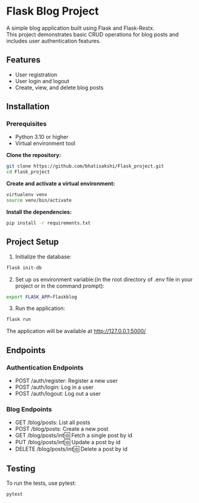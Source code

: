 # Flask Blog Project
A simple blog application built using Flask and Flask-Restx.<br> This project demonstrates basic CRUD operations for blog posts and includes user authentication features.

## Features
- User registration
- User login and logout
- Create, view, and delete blog posts
  
## Installation

### Prerequisites
- Python 3.10 or higher
- Virtual environment tool

**Clone the repository:**
```bash
git clone https://github.com/bhatisakshi/Flask_project.git
cd Flask_project
```

**Create and activate a virtual environment:**
```bash
virtualenv venv
source venv/bin/activate 
```

**Install the dependencies:**
```bash
pip install -r requirements.txt
```


## Project Setup

1. Initialize the database:
```bash
flask init-db
```
2. Set up os environment variable:(in the root directory of .env file in your project or in the command prompt):
```bash
export FLASK_APP=flaskblog
```
3.  Run the application:
```bash
flask run
```
The application will be available at http://127.0.0.1:5000/

## Endpoints

### Authentication Endpoints
- POST /auth/register: Register a new user
- POST /auth/login: Log in a user
- POST /auth/logout: Log out a user

### Blog Endpoints
- GET /blog/posts: List all posts
- POST /blog/posts: Create a new post
- GET /blog/posts/int:id: Fetch a single post by id
- PUT /blog/posts/int:id: Update a post by id
- DELETE /blog/posts/int:id: Delete a post by id

## Testing
To run the tests, use pytest:
```bash
pytest
```
